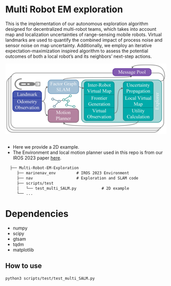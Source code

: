 # Multi Robot EM exploration
This is the implementation of our autonomous exploration algorithm designed for decentralized multi-robot teams, which takes into account map and localization uncertainties of range-sensing
mobile robots. Virtual landmarks are used to quantify the combined impact of process noise and sensor noise on map uncertainty. Additionally, we employ an iterative expectation-maximization inspired algorithm to assess the potential outcomes of both a local robot’s and its neighbors’ next-step actions.
<p align="center"><img src="real_pipeline.jpeg" width=600></p>

##
 - Here we provide a 2D example.
 - The Environment and local motion planner used in this repo is from our IROS 2023 paper [here](https://github.com/RobustFieldAutonomyLab/Distributional_RL_Navigation).
```
  ├── Multi-Robot-EM-Exploration
     ├── marinenav_env         # IROS 2023 Environment
     ├── nav                   # Exploration and SLAM code
     ├── scripts/test
     │   └── test_multi_SALM.py           # 2D example
     └── ...
```
# Dependencies
- numpy
- scipy
- gtsam
- tqdm
- matplotlib

## How to use
```bash
python3 scripts/test/test_multi_SALM.py 
```

